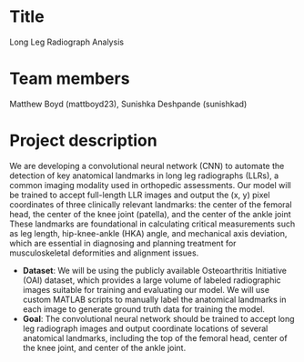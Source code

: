 # Title  
Long Leg Radiograph Analysis

# Team members  
Matthew Boyd (mattboyd23), Sunishka Deshpande (sunishkad)

# Project description  
We are developing a convolutional neural network (CNN) to automate the detection of key anatomical landmarks in long leg radiographs (LLRs), a common imaging modality used in orthopedic assessments. Our model will be trained to accept full-length LLR images and output the (x, y) pixel coordinates of three clinically relevant landmarks: the center of the femoral head, the center of the knee joint (patella), and the center of the ankle joint
These landmarks are foundational in calculating critical measurements such as leg length, hip-knee-ankle (HKA) angle, and mechanical axis deviation, which are essential in diagnosing and planning treatment for musculoskeletal deformities and alignment issues.
- **Dataset**: We will be using the publicly available Osteoarthritis Initiative (OAI) dataset, which provides a large volume of labeled radiographic images suitable for training and evaluating our model. We will use custom MATLAB scripts to manually label the anatomical landmarks in each image to generate ground truth data for training the model.
- **Goal**: The convolutional neural network should be trained to accept long leg radiograph images and output coordinate locations of several anatomical landmarks, including the top of the femoral head, center of the knee joint, and center of the ankle joint.
